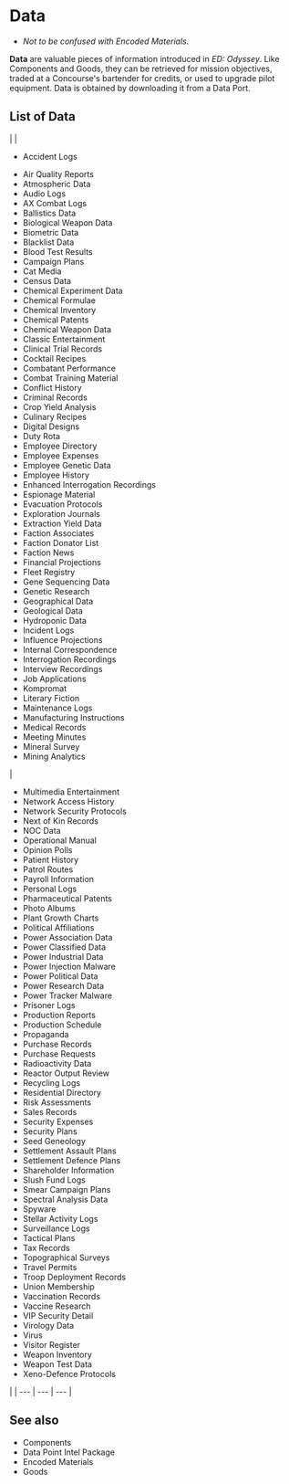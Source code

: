 # Data
- *Not to be confused with Encoded Materials.*

**Data** are valuable pieces of information introduced in *ED: Odyssey*. Like Components and Goods, they can be retrieved for mission objectives, traded at a Concourse's bartender for credits, or used to upgrade pilot equipment. Data is obtained by downloading it from a Data Port.

## List of Data

|  | <ul><li>Accident Logs</li>
<li>Air Quality Reports</li>
<li>Atmospheric Data</li>
<li>Audio Logs</li>
<li>AX Combat Logs</li>
<li>Ballistics Data</li>
<li>Biological Weapon Data</li>
<li>Biometric Data</li>
<li>Blacklist Data</li>
<li>Blood Test Results</li>
<li>Campaign Plans</li>
<li>Cat Media</li>
<li>Census Data</li>
<li>Chemical Experiment Data</li>
<li>Chemical Formulae</li>
<li>Chemical Inventory</li>
<li>Chemical Patents</li>
<li>Chemical Weapon Data</li>
<li>Classic Entertainment</li>
<li>Clinical Trial Records</li>
<li>Cocktail Recipes</li>
<li>Combatant Performance</li>
<li>Combat Training Material</li>
<li>Conflict History</li>
<li>Criminal Records</li>
<li>Crop Yield Analysis</li>
<li>Culinary Recipes</li>
<li>Digital Designs</li>
<li>Duty Rota</li>
<li>Employee Directory</li>
<li>Employee Expenses</li>
<li>Employee Genetic Data</li>
<li>Employee History</li>
<li>Enhanced Interrogation Recordings</li>
<li>Espionage Material</li>
<li>Evacuation Protocols</li>
<li>Exploration Journals</li>
<li>Extraction Yield Data</li>
<li>Faction Associates</li>
<li>Faction Donator List</li>
<li>Faction News</li>
<li>Financial Projections</li>
<li>Fleet Registry</li>
<li>Gene Sequencing Data</li>
<li>Genetic Research</li>
<li>Geographical Data</li>
<li>Geological Data</li>
<li>Hydroponic Data</li>
<li>Incident Logs</li>
<li>Influence Projections</li>
<li>Internal Correspondence</li>
<li>Interrogation Recordings</li>
<li>Interview Recordings</li>
<li>Job Applications</li>
<li>Kompromat</li>
<li>Literary Fiction</li>
<li>Maintenance Logs</li>
<li>Manufacturing Instructions</li>
<li>Medical Records</li>
<li>Meeting Minutes</li>
<li>Mineral Survey</li>
<li>Mining Analytics</li></ul> | <ul><li>Multimedia Entertainment</li>
<li>Network Access History</li>
<li>Network Security Protocols</li>
<li>Next of Kin Records</li>
<li>NOC Data</li>
<li>Operational Manual</li>
<li>Opinion Polls</li>
<li>Patient History</li>
<li>Patrol Routes</li>
<li>Payroll Information</li>
<li>Personal Logs</li>
<li>Pharmaceutical Patents</li>
<li>Photo Albums</li>
<li>Plant Growth Charts</li>
<li>Political Affiliations</li>
<li>Power Association Data</li>
<li>Power Classified Data</li>
<li>Power Industrial Data</li>
<li>Power Injection Malware</li>
<li>Power Political Data</li>
<li>Power Research Data</li>
<li>Power Tracker Malware</li>
<li>Prisoner Logs</li>
<li>Production Reports</li>
<li>Production Schedule</li>
<li>Propaganda</li>
<li>Purchase Records</li>
<li>Purchase Requests</li>
<li>Radioactivity Data</li>
<li>Reactor Output Review</li>
<li>Recycling Logs</li>
<li>Residential Directory</li>
<li>Risk Assessments</li>
<li>Sales Records</li>
<li>Security Expenses</li>
<li>Security Plans</li>
<li>Seed Geneology</li>
<li>Settlement Assault Plans</li>
<li>Settlement Defence Plans</li>
<li>Shareholder Information</li>
<li>Slush Fund Logs</li>
<li>Smear Campaign Plans</li>
<li>Spectral Analysis Data</li>
<li>Spyware</li>
<li>Stellar Activity Logs</li>
<li>Surveillance Logs</li>
<li>Tactical Plans</li>
<li>Tax Records</li>
<li>Topographical Surveys</li>
<li>Travel Permits</li>
<li>Troop Deployment Records</li>
<li>Union Membership</li>
<li>Vaccination Records</li>
<li>Vaccine Research</li>
<li>VIP Security Detail</li>
<li>Virology Data</li>
<li>Virus</li>
<li>Visitor Register</li>
<li>Weapon Inventory</li>
<li>Weapon Test Data</li>
<li>Xeno-Defence Protocols</li></ul> |
| --- | --- | --- |

## See also

- Components
- Data Point Intel Package
- Encoded Materials
- Goods